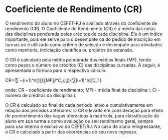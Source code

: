 # **Coeficiente de Rendimento (CR)**

O rendimento do aluno no CEFET-RJ é avaliado através do coeficiente de rendimento (CR). O Coeficiente de Rendimento (CR) é a média das notas das disciplinas ponderada pelos créditos de cada disciplina. Ele é um índice importante, pois ele serve para o desempate da do pedido de inscrição em turmas ou é utilizado como critério de seleção e desempate para atividades como monitoria, inciciação científica ou projetos de extensão.

O CR é calculado pela média ponderada das médias finais (MF), tendo como pesos o número de créditos (C) das disciplinas cursadas. A seguir, é apresentada a fórmula para o respectivo cálculo:

CR=(∑ ~(i=1)^n▒〖(〖MF〗_i*C_i)〗)/(∑_(i=1)^n▒C_1 )



onde:
CR - coeficiente de rendimento;
MFi - média final da disciplina i;
Ci - número de créditos da disciplina i.


O CR é calculado ao final de cada período letivo e cumulativamente em relação aos períodos
anteriores.
O CR é levado em consideração para efeito de preenchimento das vagas oferecidas à matrícula,
para classificação do aluno em sua turma e como avaliação de seu rendimento geral,
sempre para uso interno e exclusivo do CEFET/RJ.
No caso de aluno reingressante, o CR é calculado a partir das ocorrências de seu novo
ingresso.
